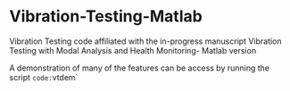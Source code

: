 # Vibration-Testing-Matlab
Vibration Testing code affiliated with the in-progress manuscript Vibration Testing with Modal Analysis and Health Monitoring- Matlab version

A demonstration of many of the features can be access by running the
script `code:`vtdem`
